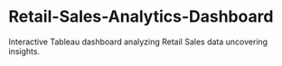 # Retail-Sales-Analytics-Dashboard
Interactive Tableau dashboard analyzing Retail Sales data uncovering insights.
